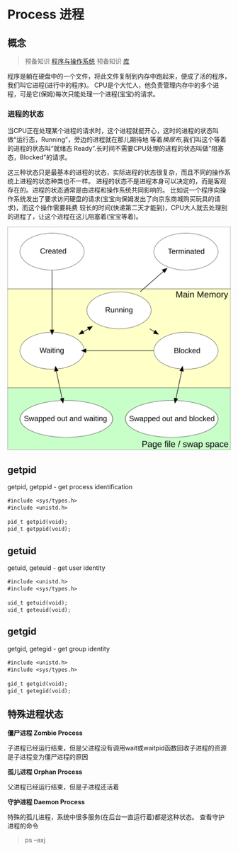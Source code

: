 # Process 进程

## 概念

> 预备知识 [程序与操作系统](../Concepts/Program.md)
> 预备知识 [库](../Concepts/Library.md)

程序是躺在硬盘中的一个文件，将此文件复制到内存中跑起来，便成了活的程序，我们叫它进程(进行中的程序)。
CPU是个大忙人，他负责管理内存中的多个进程，可是它(保姆)每次只能处理一个进程(宝宝)的请求。

### 进程的状态

当CPU正在处理某个进程的请求时，这个进程就挺开心，这时的进程的状态叫做“运行态，Running”，旁边的进程就在那儿期待地
等着*换尿布*,我们叫这个等着的进程的状态叫“就绪态 Ready”.长时间不需要CPU处理的进程的状态叫做"阻塞态，Blocked"的请求。

这三种状态只是最基本的进程的状态，实际进程的状态很复杂，而且不同的操作系统上进程的状态种类也不一样。
进程的状态不是进程本身可以决定的，而是客观存在的。进程的状态通常是由进程和操作系统共同影响的。
比如说一个程序向操作系统发出了要求访问硬盘的请求(宝宝向保姆发出了向京东商城购买玩具的请求)，而这个操作需要耗费
较长的时间(快递第二天才能到)，CPU大人就去处理别的进程了，让这个进程在这儿阻塞着(宝宝等着)。

![进程的状态](resource/Process_states.svg)

## getpid

getpid, getppid - get process identification

```
#include <sys/types.h>
#include <unistd.h>

pid_t getpid(void);
pid_t getppid(void);

```

## getuid

getuid, geteuid - get user identity

```
#include <unistd.h>
#include <sys/types.h>

uid_t getuid(void);
uid_t geteuid(void);
```

## getgid

getgid, getegid - get group identity

```
#include <unistd.h>
#include <sys/types.h>

gid_t getgid(void);
gid_t getegid(void);
```

## 特殊进程状态

**僵尸进程 Zombie Process**

子进程已经运行结束，但是父进程没有调用wait或waitpid函数回收子进程的资源是子进程变为僵尸进程的原因

**孤儿进程 Orphan Process**

父进程已经运行结束，但是子进程还活着

**守护进程 Daemon Process**

特殊的孤儿进程，系统中很多服务(在后台一直运行着)都是这种状态。
查看守护进程的命令

> ps –axj

